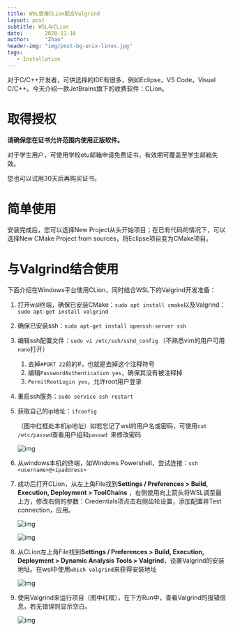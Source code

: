 ```yaml
---
title: WSL使用CLion配合Valgrind
layout: post
subtitle: WSL与CLion
date:       2020-11-16
author:     "Zhao"
header-img: "img/post-bg-unix-linux.jpg"
tags: 
   - Installation
---
```


对于C/C++开发者，可供选择的IDE有很多，例如Eclipse，VS Code，Visual C/C++。今天介绍一款JetBrains旗下的收费软件：CLion。

# 取得授权

**请确保您在证书允许范围内使用正版软件。**

对于学生用户，可使用学校etu邮箱申请免费证书，有效期可覆盖至学生邮箱失效。

您也可以试用30天后再购买证书。

# 简单使用

安装完成后，您可以选择New Project从头开始项目；在已有代码的情况下，可以选择New CMake Project from sources，将Eclipse项目变为CMake项目。

# 与Valgrind结合使用

下面介绍在Windows平台使用CLion，同时结合WSL下的Valgrind开发准备：

1. 打开wsl终端，确保已安装CMake：`sudo apt install cmake`以及Valgrind：`sudo apt-get install valgrind`

2. 确保已安装ssh：`sudo apt-get install openssh-server ssh`

3. 编辑ssh配置文件：`sudo vi /etc/ssh/sshd_config` （不熟悉vim的用户可用`nano`打开）

   1. 去掉`#PORT 22`前的#，也就是去掉这个注释符号
   2. 编辑`PasswordAuthentication yes`，确保其没有被注释掉
   3. `PermitRootLogin yes`，允许root用户登录

4. 重启ssh服务：`sudo service ssh restart`

5. 获取自己的ip地址：`ifconfig`

   （图中红框处本机ip地址）如若忘记了wsl的用户名或密码，可使用`cat /etc/passwd`查看用户组和`passwd `来修改密码

   ![img](https://raw.githubusercontent.com/valeeraZ/-image-host/master/640.png)

6. 从windows本机的终端，如Windows Powershell，尝试连接：`ssh <username>@<ipaddress>`

7. 成功后打开CLion，从左上角File找到**Settings / Preferences > Build, Execution, Deployment > ToolChains** ，右侧使用向上箭头将WSL调至最上方，修改右侧的参数：Credentials项点击右侧齿轮设置，添加配置并Test connection，应用。

   ![img](https://raw.githubusercontent.com/valeeraZ/-image-host/master/640-20201116073210224.png)

   ![img](https://raw.githubusercontent.com/valeeraZ/-image-host/master/640-20201116073219312.png)

8. 从CLion左上角File找到**Settings / Preferences > Build, Execution, Deployment > Dynamic Analysis Tools > Valgrind**，设置Valgrind的安装地址。在wsl中使用`which valgrind`来获得安装地址

   ![img](https://raw.githubusercontent.com/valeeraZ/-image-host/master/640-20201116073226080.png)

9. 使用Valgrind来运行项目（图中红框），在下方Run中，查看Valgrind的报错信息，若无错误则显示空白。

    ![img](https://raw.githubusercontent.com/valeeraZ/-image-host/master/640-20201116073235310.png)